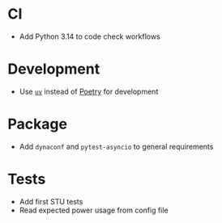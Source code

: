 # CI

- Add Python 3.14 to code check workflows

# Development

- Use [`uv`](https://docs.astral.sh/uv) instead of [Poetry](https://python-poetry.org) for development

# Package

- Add `dynaconf` and `pytest-asyncio` to general requirements

# Tests

- Add first STU tests
- Read expected power usage from config file
